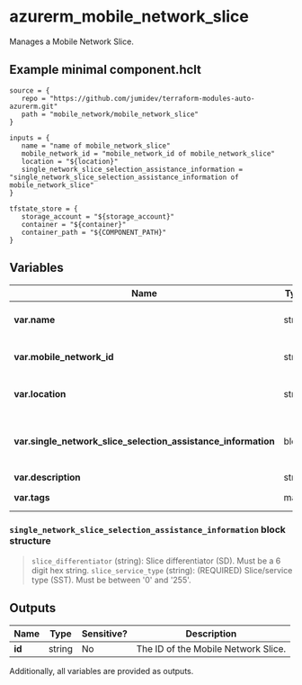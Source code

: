 # azurerm_mobile_network_slice

Manages a Mobile Network Slice.

## Example minimal component.hclt

```hcl
source = {
   repo = "https://github.com/jumidev/terraform-modules-auto-azurerm.git" 
   path = "mobile_network/mobile_network_slice" 
}

inputs = {
   name = "name of mobile_network_slice" 
   mobile_network_id = "mobile_network_id of mobile_network_slice" 
   location = "${location}" 
   single_network_slice_selection_assistance_information = "single_network_slice_selection_assistance_information of mobile_network_slice" 
}

tfstate_store = {
   storage_account = "${storage_account}" 
   container = "${container}" 
   container_path = "${COMPONENT_PATH}" 
}

```

## Variables

| Name | Type | Required? |  Description |
| ---- | ---- | --------- |  ----------- |
| **var.name** | string | True | Specifies the name which should be used for this Mobile Network Slice. Changing this forces a new Mobile Network Slice to be created. | 
| **var.mobile_network_id** | string | True | The ID of Mobile Network which the Mobile Network Slice belongs to. Changing this forces a new Mobile Network Slice to be created. | 
| **var.location** | string | True | Specifies the Azure Region where the Mobile Network Slice should exist. Changing this forces a new Mobile Network Slice to be created. | 
| **var.single_network_slice_selection_assistance_information** | block | True | A `single_network_slice_selection_assistance_information` block. Single-network slice selection assistance information (S-NSSAI). Unique at the scope of a mobile network. | 
| **var.description** | string | False | A description for this Mobile Network Slice. | 
| **var.tags** | map | False | A mapping of tags which should be assigned to the Mobile Network Slice. | 

### `single_network_slice_selection_assistance_information` block structure

> `slice_differentiator` (string): Slice differentiator (SD). Must be a 6 digit hex string.
> `slice_service_type` (string): (REQUIRED) Slice/service type (SST). Must be between '0' and '255'.



## Outputs

| Name | Type | Sensitive? | Description |
| ---- | ---- | --------- | --------- |
| **id** | string | No  | The ID of the Mobile Network Slice. | 

Additionally, all variables are provided as outputs.
